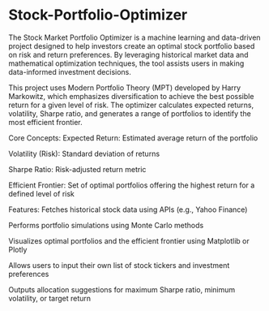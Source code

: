 # Stock-Portfolio-Optimizer
The Stock Market Portfolio Optimizer is a machine learning and data-driven project designed to help investors create an optimal stock portfolio based on risk and return preferences. By leveraging historical market data and mathematical optimization techniques, the tool assists users in making data-informed investment decisions.

This project uses Modern Portfolio Theory (MPT) developed by Harry Markowitz, which emphasizes diversification to achieve the best possible return for a given level of risk. The optimizer calculates expected returns, volatility, Sharpe ratio, and generates a range of portfolios to identify the most efficient frontier.

 Core Concepts:
Expected Return: Estimated average return of the portfolio

Volatility (Risk): Standard deviation of returns

Sharpe Ratio: Risk-adjusted return metric

Efficient Frontier: Set of optimal portfolios offering the highest return for a defined level of risk

 Features:
Fetches historical stock data using APIs (e.g., Yahoo Finance)

Performs portfolio simulations using Monte Carlo methods

Visualizes optimal portfolios and the efficient frontier using Matplotlib or Plotly

Allows users to input their own list of stock tickers and investment preferences

Outputs allocation suggestions for maximum Sharpe ratio, minimum volatility, or target return

